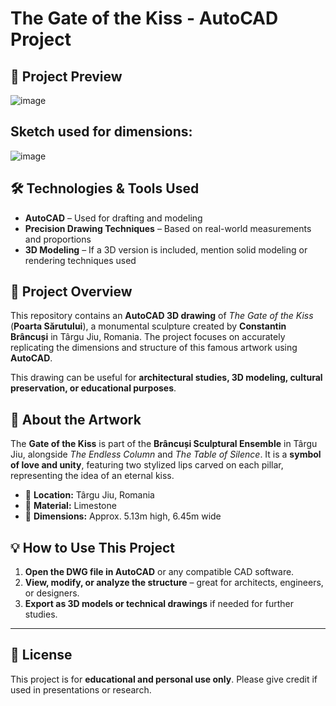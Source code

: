# The Gate of the Kiss - AutoCAD Project  

## 📸 Project Preview  
![image](https://github.com/user-attachments/assets/919df732-1a62-4504-93db-48c7a4b39896)

## Sketch used for dimensions:
![image](https://github.com/user-attachments/assets/937fc587-294a-445b-aa71-595bac7a1d87)

## 🛠 Technologies & Tools Used  
- **AutoCAD** – Used for drafting and modeling  
- **Precision Drawing Techniques** – Based on real-world measurements and proportions  
- **3D Modeling** – If a 3D version is included, mention solid modeling or rendering techniques used  

## 📌 Project Overview  
This repository contains an **AutoCAD 3D drawing** of *The Gate of the Kiss* (**Poarta Sărutului**), a monumental sculpture created by **Constantin Brâncuși** in Târgu Jiu, Romania. The project focuses on accurately replicating the dimensions and structure of this famous artwork using **AutoCAD**.  

This drawing can be useful for **architectural studies, 3D modeling, cultural preservation, or educational purposes**.  

## 🎨 About the Artwork  
The **Gate of the Kiss** is part of the **Brâncuși Sculptural Ensemble** in Târgu Jiu, alongside *The Endless Column* and *The Table of Silence*. It is a **symbol of love and unity**, featuring two stylized lips carved on each pillar, representing the idea of an eternal kiss.  

- 📍 **Location:** Târgu Jiu, Romania  
- 🗿 **Material:** Limestone  
- 📏 **Dimensions:** Approx. 5.13m high, 6.45m wide  

## 💡 How to Use This Project  
1. **Open the DWG file in AutoCAD** or any compatible CAD software.  
2. **View, modify, or analyze the structure** – great for architects, engineers, or designers.  
3. **Export as 3D models or technical drawings** if needed for further studies.  

---

## 📜 License  
This project is for **educational and personal use only**. Please give credit if used in presentations or research. 


